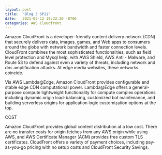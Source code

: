 ```yaml
---
layout: post
title:  "Blog 3 SP21"
date:   2021-03-12 19:22:30 -0700
categories: AWS Cloudfront
---
```


Amazon CloudFront is a developer-friendly content delivery network (CDN) that securely delivers data, images, games, and Web apps to consumers around the globe with network bandwidth and faster connection levels. CloudFront combines the most sophisticated functionalities, such as field level protection and Mysql help, with AWS Shield, AWS Anti - Malware, and Route 53 to defend against even a variety of threats, including network and dns amplification attacks. At edge media websites, these networks coincide. 

Via AWS Lambda@Edge, Amazon CloudFront provides configurable and stable edge CDN computational power. Lambda@Edge offers a general-purpose compute lightweight functionality for compute complex operations including dynamic origin load-balancing, customized bot maintenance, and building serverless origins for application logic customization options at the top.

COST

Amazon CloudFront provides global content distribution at a low cost. There are no transfer costs for origin fetches from any AWS origin while using AWS, and AWS Certificate Manager (ACM) provides free custom TLS certificates. CloudFront offers a variety of payment choices, including pay-as-you-go pricing with no setup costs and CloudFront Security Savings.







